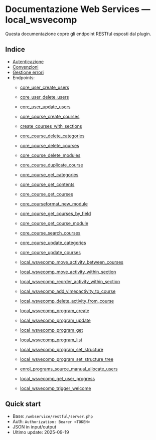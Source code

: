 
# Documentazione Web Services — local_wsvecomp

Questa documentazione copre gli endpoint RESTful esposti dal plugin.

## Indice
- [Autenticazione](./auth.md)
- [Convenzioni](./conventions.md)
- [Gestione errori](./errors.md)
- Endpoints:
  - [core_user_create_users](./endpoints/core_user_create_users.md)
  - [core_user_delete_users](./endpoints/core_user_delete_users.md)
  - [core_user_update_users](./endpoints/core_user_update_users.md)
  
  - [core_course_create_courses](./endpoints/core_course_create_courses.md)
  - [create_courses_with_sections](./endpoints/create_courses_with_sections.md)
  - [core_course_delete_categories](./endpoints/core_course_delete_categories.md)
  - [core_course_delete_courses](./endpoints/core_course_delete_courses.md)
  - [core_course_delete_modules](./endpoints/core_course_delete_modules.md)
  - [core_course_duplicate_course](./endpoints/core_course_duplicate_course.md)
  - [core_course_get_categories](./endpoints/core_course_get_categories.md)
  - [core_course_get_contents](./endpoints/core_course_get_contents.md)
  - [core_course_get_courses](./endpoints/core_course_get_courses.md)
  - [core_courseformat_new_module](./endpoints/core_courseformat_new_module.md)
  - [core_course_get_courses_by_field](./endpoints/core_course_get_courses_by_field.md)
  - [core_course_get_course_module](./endpoints/core_course_get_course_module.md)
  - [core_course_search_courses](./endpoints/core_course_search_courses.md)
  - [core_course_update_categories](./endpoints/core_course_update_categories.md)
  - [core_course_update_courses](./endpoints/core_course_update_courses.md)
  - [local_wsvecomp_move_activity_between_courses](./endpoints/move_activity_between_courses.md)
  - [local_wsvecomp_move_activity_within_section](./endpoints/move_activity_within_section.md)
  - [local_wsvecomp_reorder_activity_within_section](./endpoints/reorder_activity_within_section.md)
  - [local_wsvecomp_add_vimeoactivity_to_course](./endpoints/add_vimeoactivity_to_course.md)
  - [local_wsvecomp_delete_activity_from_course](./endpoints/delete_activity_from_course.md)
  - [local_wsvecomp_program_create](./endpoints/program_create.md)
  - [local_wsvecomp_program_update](./endpoints/program_update.md)
  - [local_wsvecomp_program_get](./endpoints/program_get.md)
  - [local_wsvecomp_program_list](./endpoints/program_list.md)
  - [local_wsvecomp_program_set_structure](./endpoints/program_set_structure.md)
  - [local_wsvecomp_program_set_structure_tree](./endpoints/program_set_structure_tree.md)
  - [enrol_programs_source_manual_allocate_users](./endpoints/source_manual_allocate_users.md)
  - [local_wsvecomp_get_user_progress](./endpoints/get_user_progress.md)
  - [local_wsvecomp_trigger_welcome](./endpoints/trigger_welcome.md)


## Quick start
- Base: `/webservice/restful/server.php`
- Auth: `Authorization: Bearer <TOKEN>`
- JSON in input/output
- Ultimo update: 2025-09-19
